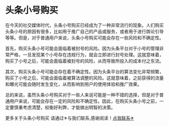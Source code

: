 # 头条小号购买

在今天的社交媒体时代，头条小号购买已经成为了一种非常流行的现象。人们购买头条小号的原因有很多，比如用于推广自己的产品或服务，或者用于进行舆论引导等等。但是，对于普通用户来说，头条小号购买可能会存在一些风险和不确定性。

首先，购买头条小号可能会面临着被封号的风险。因为头条平台对于小号的管理非常严格，一旦发现某个小号存在违规行为，就会立即进行封号处理。这就意味着，购买了小号之后，可能会面临着被封号的风险，从而导致所投入的成本付之东流。

其次，购买头条小号可能会存在着不确定性。因为头条平台的算法变化非常频繁，购买了小号之后，可能会面临着被算法调整的风险。这就意味着，之前获得的流量和曝光可能会随时发生变化，从而影响到用户的使用体验和推广效果。

总的来说，虽然头条小号购买对于一些人来说可能是一种不错的选择，但是对于普通用户来说，可能会存在一定的风险和不确定性。因此，在购买头条小号之前，一定要慎重考虑清楚，权衡好利弊，才能做出明智的决策。

更多关于头条小号购买 请通过✈与我们联系,感谢阅读！[点我联系✈](https://img.k02.cc)
